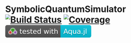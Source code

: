 # SymbolicQuantumSimulator [![Build Status](https://github.com/vitbrichnac/SymbolicQuantumSimulator.jl/actions/workflows/CI.yml/badge.svg?branch=main)](https://github.com/vitbrichnac/SymbolicQuantumSimulator.jl/actions/workflows/CI.yml?query=branch%3Amain) [![Coverage](https://codecov.io/gh/vitbrichnac/SymbolicQuantumSimulator.jl/branch/main/graph/badge.svg)](https://codecov.io/gh/vitbrichnac/SymbolicQuantumSimulator.jl) [![Aqua](https://raw.githubusercontent.com/JuliaTesting/Aqua.jl/master/badge.svg)](https://github.com/JuliaTesting/Aqua.jl)
